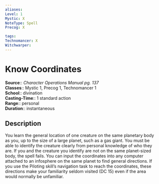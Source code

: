 ```yaml
---
aliases: 
Level: 1
Mystic: X
NoteType: Spell
Precog: X

tags: 
Technomancer: X
Witchwarper: 
---
```


# Know Coordinates

**Source**:: _Character Operations Manual pg. 137_  
**Classes**:: Mystic 1, Precog 1, Technomancer 1  
**School**:: divination  
**Casting-Time**:: 1 standard action  
**Range**:: personal  
**Duration**:: instantaneous  

## Description

You learn the general location of one creature on the same planetary body as you, up to the size of a large planet, such as a gas giant. You must be able to identify the creature clearly from personal knowledge of who they are. If you and the creature you identify are not on the same planet-sized body, the spell fails. You can input the coordinates into any computer attached to an infosphere on the same planet to find general directions. If you use the Piloting skill’s navigation task to reach the coordinates, these directions make your familiarity seldom visited (DC 15) even if the area would normally be unfamiliar.
